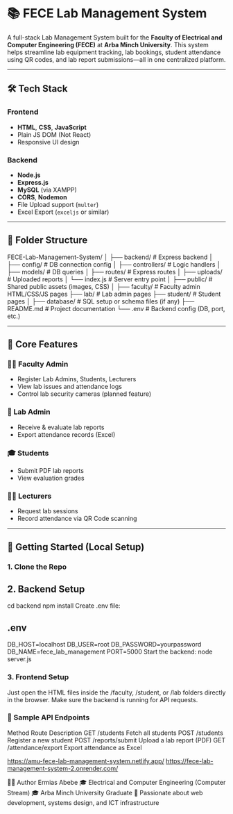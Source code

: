 # 📚 FECE Lab Management System

A full-stack Lab Management System built for the **Faculty of Electrical and Computer Engineering (FECE)** at **Arba Minch University**. This system helps streamline lab equipment tracking, lab bookings, student attendance using QR codes, and lab report submissions—all in one centralized platform.

---

## 🛠️ Tech Stack

### Frontend
- **HTML**, **CSS**, **JavaScript**
- Plain JS DOM (Not React)
- Responsive UI design

### Backend
- **Node.js**
- **Express.js**
- **MySQL** (via XAMPP)
- **CORS**, **Nodemon**
- File Upload support (`multer`)
- Excel Export (`exceljs` or similar)

---

## 📁 Folder Structure

FECE-Lab-Management-System/
│
├── backend/ # Express backend
│ ├── config/ # DB connection config
│ ├── controllers/ # Logic handlers
│ ├── models/ # DB queries
│ ├── routes/ # Express routes
│ ├── uploads/ # Uploaded reports
│ └── index.js # Server entry point
│
├── public/ # Shared public assets (images, CSS)
│
├── faculty/ # Faculty admin HTML/CSS/JS pages
├── lab/ # Lab admin pages
├── student/ # Student pages
│
├── database/ # SQL setup or schema files (if any)
├── README.md # Project documentation
└── .env # Backend config (DB, port, etc.)

---

## 🌟 Core Features

### 🧑‍💼 Faculty Admin
- Register Lab Admins, Students, Lecturers
- View lab issues and attendance logs
- Control lab security cameras (planned feature)

### 🧪 Lab Admin
- Receive & evaluate lab reports
- Export attendance records (Excel)

### 🎓 Students
- Submit PDF lab reports
- View evaluation grades

### 👨‍🏫 Lecturers
- Request lab sessions
- Record attendance via QR Code scanning

---

## 🚀 Getting Started (Local Setup)

### 1. Clone the Repo

## 2. Backend Setup

cd backend
npm install
Create .env file:

## .env

DB_HOST=localhost
DB_USER=root
DB_PASSWORD=yourpassword
DB_NAME=fece_lab_management
PORT=5000
Start the backend:
node server.js

### 3. Frontend Setup
Just open the HTML files inside the /faculty, /student, or /lab folders directly in the browser.
Make sure the backend is running for API requests.

### 🧪 Sample API Endpoints
Method	Route	Description
GET	/students	Fetch all students
POST	/students	Register a new student
POST	/reports/submit	Upload a lab report (PDF)
GET	/attendance/export	Export attendance as Excel


https://amu-fece-lab-management-system.netlify.app/
https://fece-lab-management-system-2.onrender.com/

👨‍💻 Author
Ermias Abebe
🎓 Electrical and Computer Engineering (Computer Stream)
🎓 Arba Minch University Graduate
🎯 Passionate about web development, systems design, and ICT infrastructure

